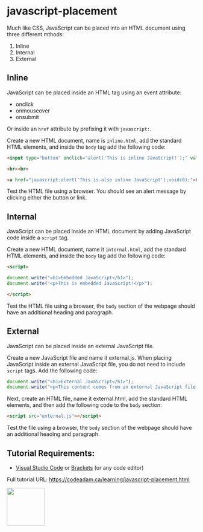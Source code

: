# javascript-placement

Much like CSS, JavaScript can be placed into an HTML document using three different mthods:

1. Inline
2. Internal
3. External

## Inline

JavaScript can be placed inside an HTML tag using an event attribute:

- onclick
- onmouseover
- onsubmit

Or inside an `href` attribute by prefixing it with `javascript:`.

Create a new HTML document, name is `inline.html`, add the standard HTML elements, and inside the `body` tag add the following code:

```html
<input type="button" onclick="alert('This is inline JavaScript!');" value="Click Me">

<br><br>

<a href="javascript:alert('This is also inline JavaScript');void(0);">Click Me</a>
```

Test the HTML file using a browser. You should see an alert message by clicking either the button or link.

## Internal

JavaScript can be placed inside an HTML document by adding JavaScript code inside a `script` tag.

Create a new HTML document, name it `internal.html`, add the standard HTML elements, and inside the `body` tag add the following code:

```html
<script>

document.write("<h1>Embedded JavaScript</h1>");
document.write("<p>This is embedded JavaScript!</p>");

</script>
```

Test the HTML file using a browser, the `body` section of the webpage should have an additional heading and paragraph.

## External

JavaScript can be placed inside an external JavaScript file. 

Create a new JavaScript file and name it external.js. When placing JavaScript inside an external JavaScript file, you do not need to include `script` tags. Add the following code:

```javascript
document.write("<h1>External JavaScript</h1>");
document.write("<p>This content comes from an external JavaScript file!</p>");
```

Next, create an HTML file, name it external.html, add the standard HTML elements, and then add the following code to the `body` section:

```html
<script src="external.js"></script>
```

Test the file using a browser, the `body` section of the webpage should have an additional heading and paragraph.

## Tutorial Requirements:

* [Visual Studio Code](https://code.visualstudio.com/) or [Brackets](http://brackets.io/) (or any code editor)

Full tutorial URL: https://codeadam.ca/learning/javascript-placement.html

<a href="https://codeadam.ca">
<img src="https://codeadam.ca/images/code-block.png" width="100">
</a>
